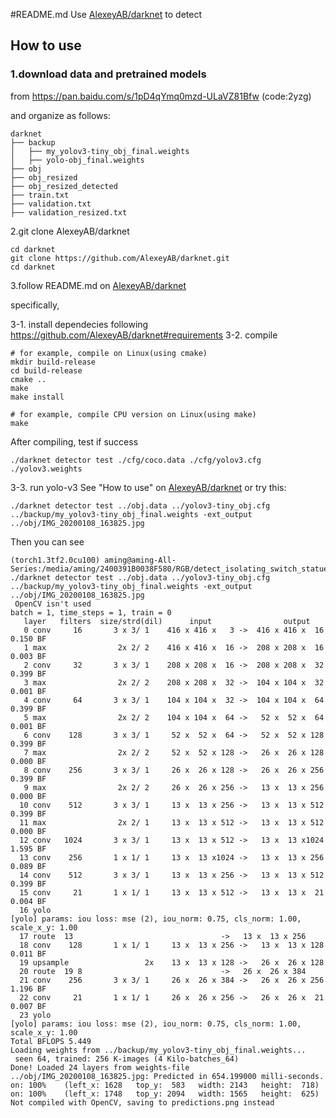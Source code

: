 #README.md
Use  [AlexeyAB/darknet](https://github.com/AlexeyAB/darknet) to detect

## How to use
### 1.download data and pretrained models
from https://pan.baidu.com/s/1pD4qYmq0mzd-ULaVZ81Bfw
(code:2yzg)

and organize as follows:
```
darknet
├── backup
│   ├── my_yolov3-tiny_obj_final.weights
│   ├── yolo-obj_final.weights
├── obj
├── obj_resized
├── obj_resized_detected
├── train.txt
├── validation.txt
├── validation_resized.txt
```
 
2.git clone AlexeyAB/darknet
```
cd darknet
git clone https://github.com/AlexeyAB/darknet.git
cd darknet
```
3.follow README.md on [AlexeyAB/darknet](https://github.com/AlexeyAB/darknet)

specifically,

3-1. install dependecies following https://github.com/AlexeyAB/darknet#requirements
3-2. compile
```
# for example, compile on Linux(using cmake)
mkdir build-release
cd build-release
cmake ..
make
make install
```
```
# for example, compile CPU version on Linux(using make)
make
```

After compiling, test if success
```
./darknet detector test ./cfg/coco.data ./cfg/yolov3.cfg ./yolov3.weights
```
3-3. run yolo-v3
See "How to use" on [AlexeyAB/darknet](https://github.com/AlexeyAB/darknet) or try this:
```
./darknet detector test ../obj.data ../yolov3-tiny_obj.cfg ../backup/my_yolov3-tiny_obj_final.weights -ext_output ../obj/IMG_20200108_163825.jpg
```

Then you can see
```
(torch1.3tf2.0cu100) aming@aming-All-Series:/media/aming/2400391B0038F580/RGB/detect_isolating_switch_statue_v2/darknet/darknet$ ./darknet detector test ../obj.data ../yolov3-tiny_obj.cfg ../backup/my_yolov3-tiny_obj_final.weights -ext_output ../obj/IMG_20200108_163825.jpg
 OpenCV isn't used 
batch = 1, time_steps = 1, train = 0 
   layer   filters  size/strd(dil)      input                output
   0 conv     16       3 x 3/ 1    416 x 416 x   3 ->  416 x 416 x  16 0.150 BF
   1 max                2x 2/ 2    416 x 416 x  16 ->  208 x 208 x  16 0.003 BF
   2 conv     32       3 x 3/ 1    208 x 208 x  16 ->  208 x 208 x  32 0.399 BF
   3 max                2x 2/ 2    208 x 208 x  32 ->  104 x 104 x  32 0.001 BF
   4 conv     64       3 x 3/ 1    104 x 104 x  32 ->  104 x 104 x  64 0.399 BF
   5 max                2x 2/ 2    104 x 104 x  64 ->   52 x  52 x  64 0.001 BF
   6 conv    128       3 x 3/ 1     52 x  52 x  64 ->   52 x  52 x 128 0.399 BF
   7 max                2x 2/ 2     52 x  52 x 128 ->   26 x  26 x 128 0.000 BF
   8 conv    256       3 x 3/ 1     26 x  26 x 128 ->   26 x  26 x 256 0.399 BF
   9 max                2x 2/ 2     26 x  26 x 256 ->   13 x  13 x 256 0.000 BF
  10 conv    512       3 x 3/ 1     13 x  13 x 256 ->   13 x  13 x 512 0.399 BF
  11 max                2x 2/ 1     13 x  13 x 512 ->   13 x  13 x 512 0.000 BF
  12 conv   1024       3 x 3/ 1     13 x  13 x 512 ->   13 x  13 x1024 1.595 BF
  13 conv    256       1 x 1/ 1     13 x  13 x1024 ->   13 x  13 x 256 0.089 BF
  14 conv    512       3 x 3/ 1     13 x  13 x 256 ->   13 x  13 x 512 0.399 BF
  15 conv     21       1 x 1/ 1     13 x  13 x 512 ->   13 x  13 x  21 0.004 BF
  16 yolo
[yolo] params: iou loss: mse (2), iou_norm: 0.75, cls_norm: 1.00, scale_x_y: 1.00
  17 route  13 		                           ->   13 x  13 x 256 
  18 conv    128       1 x 1/ 1     13 x  13 x 256 ->   13 x  13 x 128 0.011 BF
  19 upsample                 2x    13 x  13 x 128 ->   26 x  26 x 128
  20 route  19 8 	                           ->   26 x  26 x 384 
  21 conv    256       3 x 3/ 1     26 x  26 x 384 ->   26 x  26 x 256 1.196 BF
  22 conv     21       1 x 1/ 1     26 x  26 x 256 ->   26 x  26 x  21 0.007 BF
  23 yolo
[yolo] params: iou loss: mse (2), iou_norm: 0.75, cls_norm: 1.00, scale_x_y: 1.00
Total BFLOPS 5.449 
Loading weights from ../backup/my_yolov3-tiny_obj_final.weights...
 seen 64, trained: 256 K-images (4 Kilo-batches_64) 
Done! Loaded 24 layers from weights-file 
../obj/IMG_20200108_163825.jpg: Predicted in 654.199000 milli-seconds.
on: 100%	(left_x: 1628   top_y:  583   width: 2143   height:  718)
on: 100%	(left_x: 1748   top_y: 2094   width: 1565   height:  625)
Not compiled with OpenCV, saving to predictions.png instead
```


